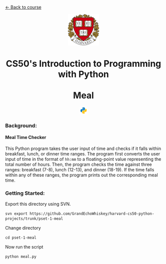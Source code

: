 [<- Back to course](../README.md)

<p align="center"><a href="https://cs50.harvard.edu/python/2022/">
  <img src="https://github.com/GrandEchoWhiskey/grandechowhiskey/blob/main/icons/course/harvard100.png" /><br>
</a></p>
<h1 align="center">CS50's Introduction to Programming with Python<br><br>Meal</h1>

<p align="center"><a href="#">
  <img src="https://github.com/GrandEchoWhiskey/grandechowhiskey/blob/main/icons/programming/python.png" />
</a></p>

### Background:
#### Meal Time Checker
This Python program takes the user input of time and checks if it falls within breakfast, lunch, or dinner time ranges. The program first converts the user input of time in the format of `hh:mm` to a floating-point value representing the total number of hours. Then, the program checks the time against three ranges: breakfast (7-8), lunch (12-13), and dinner (18-19). If the time falls within any of these ranges, the program prints out the corresponding meal time.

### Getting Started:
Export this directory using SVN.
```
svn export https://github.com/GrandEchoWhiskey/harvard-cs50-python-projects/trunk/pset-1-meal
```
Change directory
```
cd pset-1-meal
```
Now run the script
```
python meal.py
```
